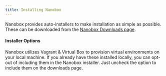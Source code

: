 ```yaml
---
title: Installing Nanobox
---
```


Nanobox provides auto-installers to make installation as simple as possible. These can be downloaded from the [Nanobox Downloads page](http://nanobox.io/?page=downloads).

#### Installer Options
Nanobox utilizes Vagrant & Virtual Box to provision virtual environments on your local machine. If you already have these installed locally, you can opt-out of including them in the Nanobox installer. Just uncheck the option to include them on the downloads page.
